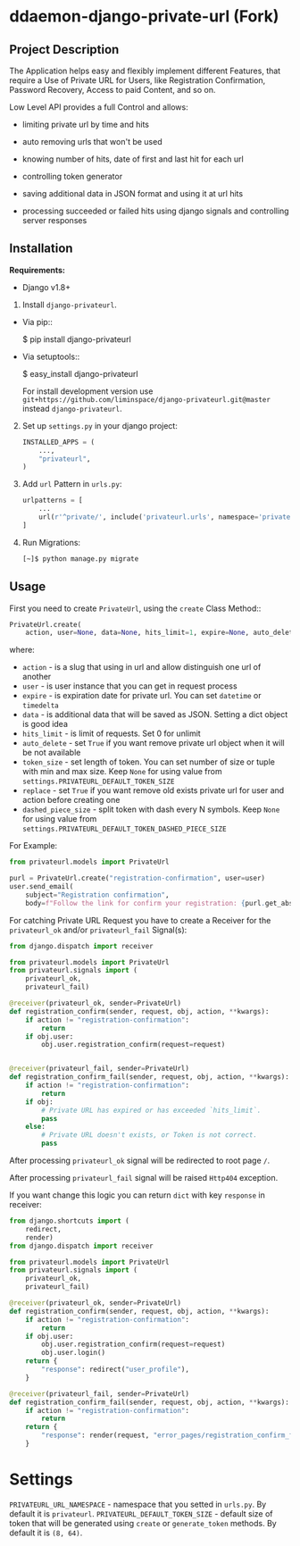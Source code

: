 # ddaemon-django-private-url (Fork)

## Project Description

The Application helps easy and flexibly implement different Features, that require a Use of Private URL for Users, like Registration Confirmation, Password Recovery, Access to paid Content, and so on.

Low Level API provides a full Control and allows:

- limiting private url by time and hits

- auto removing urls that won't be used

- knowing number of hits, date of first and last hit for each url

- controlling token generator

- saving additional data in JSON format and using it at url hits

- processing succeeded or failed hits using django signals and controlling server responses

## Installation

**Requirements:**

* Django v1.8+
1. Install `django-privateurl`.
* Via pip::
  
  $ pip install django-privateurl

* Via setuptools::
  
  $ easy_install django-privateurl
  
  For install development version use `git+https://github.com/liminspace/django-privateurl.git@master`
  instead `django-privateurl`.
2. Set up `settings.py` in your django project:
   
   ```python
   INSTALLED_APPS = (
       ...,
       "privateurl",
   )
   ```

3. Add `url` Pattern in `urls.py`:
   
   ```python
   urlpatterns = [
       ...
       url(r'^private/', include('privateurl.urls', namespace='privateurl')),
   ]
   ```

4. Run Migrations:
   
   ```bash
   [~]$ python manage.py migrate
   ```

## Usage

First you need to create `PrivateUrl`, using the `create` Class Method::

```python
PrivateUrl.create(
    action, user=None, data=None, hits_limit=1, expire=None, auto_delete=False, token_size=None, replace=False)
```

where:

* `action` - is a slug that using in url and allow distinguish one url of another
* `user` - is user instance that you can get in request process
* `expire` - is expiration date for private url. You can set `datetime` or `timedelta`
* `data` - is additional data that will be saved as JSON. Setting a dict object is good idea
* `hits_limit` - is limit of requests. Set 0 for unlimit
* `auto_delete` - set `True` if you want remove private url object when it will be not available
* `token_size` - set length of token. You can set number of size or tuple with min and max size. Keep `None` for using value from `settings.PRIVATEURL_DEFAULT_TOKEN_SIZE`
* `replace` - set `True` if you want remove old exists private url for user and action before creating one
* `dashed_piece_size` - split token with dash every N symbols. Keep `None` for using value from `settings.PRIVATEURL_DEFAULT_TOKEN_DASHED_PIECE_SIZE`

For Example:

```python
from privateurl.models import PrivateUrl

purl = PrivateUrl.create("registration-confirmation", user=user)
user.send_email(
    subject="Registration confirmation",
    body=f"Follow the link for confirm your registration: {purl.get_absolute_url()}")
```

For catching Private URL Request you have to create a Receiver for the `privateurl_ok` and/or `privateurl_fail` Signal(s):

```python
from django.dispatch import receiver

from privateurl.models import PrivateUrl
from privateurl.signals import (
    privateurl_ok,
    privateurl_fail)

@receiver(privateurl_ok, sender=PrivateUrl)
def registration_confirm(sender, request, obj, action, **kwargs):
    if action != "registration-confirmation":
        return
    if obj.user:
        obj.user.registration_confirm(request=request)


@receiver(privateurl_fail, sender=PrivateUrl)
def registration_confirm_fail(sender, request, obj, action, **kwargs):
    if action != "registration-confirmation":
        return
    if obj:
        # Private URL has expired or has exceeded `hits_limit`.
        pass
    else:
        # Private URL doesn't exists, or Token is not correct.
        pass
```

After processing `privateurl_ok` signal will be redirected to root page `/`.

After processing `privateurl_fail` signal will be raised `Http404` exception.

If you want change this logic you can return `dict` with key `response` in receiver:

```python
from django.shortcuts import (
    redirect,
    render)
from django.dispatch import receiver

from privateurl.models import PrivateUrl
from privateurl.signals import (
    privateurl_ok,
    privateurl_fail)

@receiver(privateurl_ok, sender=PrivateUrl)
def registration_confirm(sender, request, obj, action, **kwargs):
    if action != "registration-confirmation":
        return
    if obj.user:
        obj.user.registration_confirm(request=request)
        obj.user.login()
    return {
        "response": redirect("user_profile"),
    }

@receiver(privateurl_fail, sender=PrivateUrl)
def registration_confirm_fail(sender, request, obj, action, **kwargs):
    if action != "registration-confirmation":
        return
    return {
        "response": render(request, "error_pages/registration_confirm_fail.html", status=404)
    }
```

# Settings

`PRIVATEURL_URL_NAMESPACE` - namespace that you setted in `urls.py`. By default it is `privateurl`.
`PRIVATEURL_DEFAULT_TOKEN_SIZE` - default size of token that will be generated using `create` or `generate_token` methods. By default it is `(8, 64)`.
